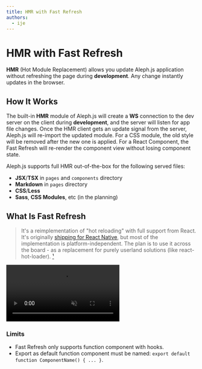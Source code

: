 ```yaml
---
title: HMR with Fast Refresh
authors:
  - ije
---
```


# HMR with Fast Refresh

**HMR** (Hot Module Replacement) allows you update Aleph.js application without refreshing the page during **development**. Any change instantly updates in the browser.

## How It Works

The built-in **HMR** module of Aleph.js will create a **WS** connection to the dev server on the client during **development**, and the server will listen for app file changes. Once the HMR client gets an update signal from the server, Aleph.js will re-import the updated module. For a CSS module, the old style will be removed after the new one is applied. For a React Component, the Fast Refresh will re-render the component view without losing component state.

Aleph.js supports full HMR out-of-the-box for the following served files:

- **JSX**/**TSX** in `pages` and `components` directory
- **Markdown** in `pages` directory
- **CSS**/**Less**
- **Sass**, **CSS Modules**, etc (in the planning)

## What Is Fast Refresh

> It's a reimplementation of "hot reloading" with full support from React. It's originally [shipping for React Native](https://twitter.com/dan_abramov/status/1169687758849400832), but most of the implementation is platform-independent. The plan is to use it across the board - as a replacement for purely userland solutions (like react-hot-loader). [¹]

<video src="/docs/fast-refresh.mp4" loop autoplay muted></video>

[¹]: https://github.com/facebook/react/issues/16604#issuecomment-528663101

### Limits

- Fast Refresh only supports function component with hooks.
- Export as default function component must be named: `export default function ComponentName() { ... }`.
